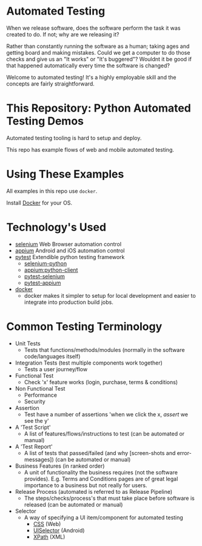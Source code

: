 # Automated Testing

When we release software, does the software perform the task it was created to do.
If not; why are we releasing it?

Rather than constantly running the software as a human; taking ages and getting board and making mistakes. Could we get a computer to do those checks and give us an "It works" or "It's buggered"? Wouldnt it be good if that happened automatically every time the software is changed?

Welcome to automated testing!
It's a highly employable skill and the concepts are fairly straightforward.


# This Repository: Python Automated Testing Demos

Automated testing tooling is hard to setup and deploy.

This repo has example flows of web and mobile automated testing.


# Using These Examples

All examples in this repo use `docker`.

Install [Docker](https://www.docker.com/community-edition) for your OS.


# Technology's Used

* [selenium](https://www.seleniumhq.org/) Web Browser automation control
* [appium](http://appium.io/) Android and iOS automation control
* [pytest](https://docs.pytest.org) Extendible python testing framework
    * [selenium-python](http://selenium-python.readthedocs.io/)
    * [appium:python-client](https://github.com/appium/python-client)
    * [pytest-selenium](https://github.com/pytest-dev/pytest-selenium/blob/master/docs/user_guide.rst)
    * [pytest-appium](https://github.com/calaldees/pytest-appium)
* [docker](https://www.docker.com/)
    * docker makes it simpler to setup for local development and easier to integrate into production build jobs.


# Common Testing Terminology

* Unit Tests
    * Tests that functions/methods/modules (normally in the software code/languages itself)
* Integration Tests (test multiple components work together)
    * Tests a user journey/flow
* Functional Test
    * Check 'x' feature works (login, purchase, terms & conditions)
* Non Functional Test
    * Performance
    * Security
* Assertion
    * Test have a number of assertions 'when we click the x, _assert_ we see the y'
* A 'Test Script'
    * A list of features/flows/instructions to test (can be automated or manual)
* A 'Test Report'
    * A list of tests that passed/failed (and why [screen-shots and error-messages]) (can be automated or manual)
* Business Features (in ranked order)
    * A unit of functionality the business requires (not the software provides). E.g. Terms and Conditions pages are of great legal importance to a business but not really for users.
* Release Process (automated is referred to as Release Pipeline)
    * The steps/checks/process's that must take place before software is released (can be automated or manual)
* Selector
    * A way of specifying a UI item/component for automated testing
        * [CSS](https://www.w3schools.com/cssref/css_selectors.asp) (Web)
        * [UISelector](https://developer.android.com/reference/android/support/test/uiautomator/UiSelector) (Android)
        * [XPath](https://www.w3schools.com/xml/xpath_intro.asp) (XML)
